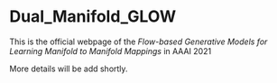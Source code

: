 # Dual_Manifold_GLOW
This is the official webpage of the 
*Flow-based Generative Models for Learning Manifold to Manifold Mappings* in AAAI 2021

More details will be add shortly.
